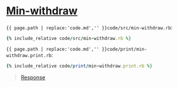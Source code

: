 # [Min-withdraw](code.zip)

`{{ page.path | replace:'code.md','' }}code/src/min-withdraw.rb`:

```rb
{% include_relative code/src/min-withdraw.rb %}
```

`{{ page.path | replace:'code.md','' }}code/print/min-withdraw.print.rb`:

```rb
{% include_relative code/print/min-withdraw.print.rb %}
```

> [Response](response/src/min-withdraw.rb)
